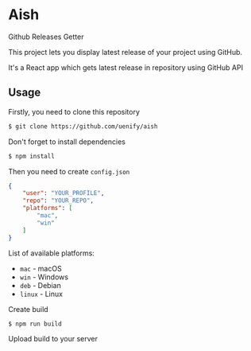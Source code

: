 # Aish
Github Releases Getter

This project lets you display latest release of your project using GitHub.

It's a React app which gets latest release in repository using GitHub API

## Usage

Firstly, you need to clone this repository
```bash
$ git clone https://github.com/uenify/aish
```
Don't forget to install dependencies
```bash
$ npm install
```

Then you need to create `config.json`
```json
{   
    "user": "YOUR_PROFILE",
    "repo": "YOUR_REPO",
    "platforms": [
        "mac",
        "win"
    ]
}
```

List of available platforms:
- `mac` - macOS
- `win` - Windows
- `deb` - Debian
- `linux` - Linux

Create build
```bash
$ npm run build
```

Upload build to your server